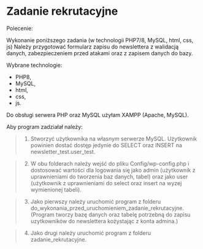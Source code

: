 # Zadanie rekrutacyjne

Polecenie: 

Wykonanie poniższego zadania (w technologii PHP7/8, MySQL, html, css, js) Należy przygotować formularz zapisu do newslettera z walidacją danych, zabezpieczeniem przed atakami oraz z zapisem danych do bazy.

Wybrane technologie: 
 * PHP8, 
 * MySQL, 
 * html, 
 * css, 
 * js.

Do obsługi serwera PHP oraz MySQL użyłam XAMPP (Apache, MySQL).


Aby program zadziałał należy:

> 1. Stworzyć użytkownika na własnym serwerze MySQL. Użytkownik powinien dostać dostęp jedynie do SELECT oraz INSERT na newsletter_test.user_test. 

> 2. W obu folderach należy wejść do pliku Config/wp-config.php i dostosować wartości dla logowania się jako admin (użytkownik  z uprawnieniami do tworzenia baz danych, tabel) oraz jako user (użytkownik z uprawnieniami do select oraz insert na wyzej wymienionej tabeli).

> 3. Jako pierwszy należy uruchomić program z folderu do_wykonania_przed_uruchomieniem_zadanie_rekrutacyjne.
(Program tworzy bazę danych oraz tabelę potrzebną do zapisu uzytkowników do newslettera kożystając z konta admina.)

> 4. Jako drugi należy uruchomić program z folderu zadanie_rekrutacyjne.
